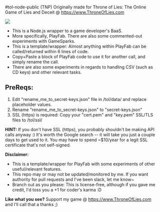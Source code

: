 #tol-node-public (TNP)
Originally made for Throne of Lies: The Online Game of Lies and Deceit @ https://www.ThroneOfLies.com

<img src="https://i.imgur.com/DobekP8.png">

* This is a Node.js wrapper to a game developer's BaaS.
* More specifically, PlayFab. There are also some commented-out experiments with GameSparks.
* This is a template/wrapper: Almost anything within PlayFab can be called/returned within 6 lines of code.
* Copy+Paste a block of PlayFab code to use it for another call, and simply rename the call.
* There are also some experiments in regards to handling CSV (such as CD keys) and other relevant tasks.

## PreReqs:
1. Edit "rename_me_to_secret-keys.json" file in /tol/data/ and replace placeholder values.
2. Rename "rename_me_to_secret-keys.json" to "secret-keys.json"
3. SSL (https) is required: Copy your "cert.pem" and "key.pem" SSL/TLS files to /tol/ssl/

**HINT:**
If you don't have SSL (https), you probably shouldn't be making API calls anyway :)
It's worth the Google search -- it will take you just a couple days to get used to it.
You may have to spend ~$10/year for a legit SSL certificate that's not self-signed.

**Disclaimer:**
* This is a template/wrapper for PlayFab with some experiments of other useful/relevant features.
* This repo may or may not be updated/monitored by me. If you want authority for pull requests and I've been slack, let me know~
* Branch out as you please: This is license-free, although if you gave me credit, I'd toss you a +1 for coder's karma :D

**Like what you see?**
Support my game @ https://www.ThroneOfLies.com and I'll call that a thanks ;)
